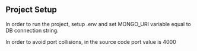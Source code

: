## Project Setup

In order to run the project, setup .env and set MONGO_URI variable equal to DB connection string.

In order to avoid port collisions, in the source code port value is 4000
